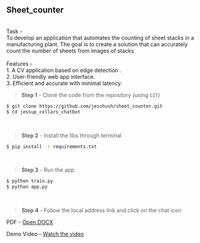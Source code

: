 ## Sheet_counter
<br/>
Task -<br/>
To develop an application that automates the counting of sheet stacks in a manufacturing plant. The goal is to create a solution that can accurately count the number of sheets from images of stacks
<br/><br/>
Features -<br/>
1. A CV application based on edge detection .<br/>
2. User-friendly web app interface.<br/>
3. Efficient and accurate with minimal latency.<br/>


> **Step 1** - Clone the code from the repository (using `GIT`) 

```bash
$ git clone https://github.com/jesshush/sheet_counter.git
$ cd jessup_cellars_chatbot
```
<br /> 

> **Step 2** - Install the libs through terminal

```bash
$ pip install -r requirements.txt
```
<br /> 

> **Step 3** - Run the app 


```bash
$ python train.py  
$ python app.py
```
<br /> 

 > **Step 4** - Follow the local address link and click on the chat icon 

 PDF - [Open DOCX](https://docs.google.com/document/d/1ayKaMQFL6sBegmvEYZuEtGYzfmwPNk_sN5ZvbC77Cu8/edit?usp=sharing)

 Demo Video - [Watch the video](https://www.youtube.com/watch?v=OUeXnvitgkU)